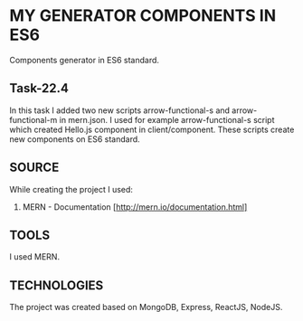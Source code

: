 # MY GENERATOR COMPONENTS IN ES6

Components generator in ES6 standard.

## Task-22.4

In this task I added two new scripts arrow-functional-s and arrow-functional-m in mern.json. I used for example arrow-functional-s script which created Hello.js component in client/component. These scripts create new components on ES6 standard. 

## SOURCE 
While creating the project I used: 
1. MERN - Documentation [http://mern.io/documentation.html]

## TOOLS 
I used MERN.

## TECHNOLOGIES 
The project was created based on MongoDB, Express, ReactJS, NodeJS.
